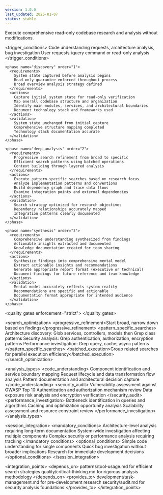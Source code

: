 ```yaml
---
version: 1.0.0
last_updated: 2025-01-07
status: stable
---
```


<module name="research_analysis" category="development">
  
  <purpose>
    Execute comprehensive read-only codebase research and analysis without modifications.
  </purpose>
  
  <trigger_conditions>
    <condition type="automatic">Code understanding requests, architecture analysis, bug investigation</condition>
    <condition type="explicit">User requests /query command or read-only analysis</condition>
  </trigger_conditions>
  
  <implementation>
    
    <phase name="discovery" order="1">
      <requirements>
        System state captured before analysis begins
        Read-only guarantee enforced throughout process
        Broad overview analysis strategy defined
      </requirements>
      <actions>
        Capture initial system state for read-only verification
        Map overall codebase structure and organization
        Identify main modules, services, and architectural boundaries
        Document technology stack and frameworks used
      </actions>
      <validation>
        System state unchanged from initial capture
        Comprehensive structure mapping completed
        Technology stack documentation accurate
      </validation>
    </phase>
    
    <phase name="deep_analysis" order="2">
      <requirements>
        Progressive search refinement from broad to specific
        Efficient search patterns using batched operations
        Context building through layered analysis
      </requirements>
      <actions>
        Execute pattern-specific searches based on research focus
        Analyze implementation patterns and conventions
        Build dependency graph and trace data flows
        Examine integration points and external dependencies
      </actions>
      <validation>
        Search strategy optimized for research objectives
        Dependency relationships accurately mapped
        Integration patterns clearly documented
      </validation>
    </phase>
    
    <phase name="synthesis" order="3">
      <requirements>
        Comprehensive understanding synthesized from findings
        Actionable insights extracted and documented
        Knowledge documentation created for team sharing
      </requirements>
      <actions>
        Synthesize findings into comprehensive mental model
        Extract actionable insights and recommendations
        Generate appropriate report format (executive or technical)
        Document findings for future reference and team knowledge
      </actions>
      <validation>
        Mental model accurately reflects system reality
        Recommendations are specific and actionable
        Documentation format appropriate for intended audience
      </validation>
    </phase>
    
  </implementation>
  
  <quality_gates enforcement="strict">
    <gate name="read_only_compliance" requirement="Zero modifications to system state throughout analysis"/>
    <gate name="comprehensive_coverage" requirement="All relevant system aspects analyzed and documented"/>
    <gate name="actionable_insights" requirement="Findings lead to specific recommendations or understanding"/>
    <gate name="evidence_based" requirement="All conclusions backed by specific code examples or evidence"/>
  </quality_gates>
  
  <search_optimization>
    <progressive_refinement>Start broad, narrow down based on findings</progressive_refinement>
    <pattern_specific_searches>
      Architecture discovery: Glob services, controllers, models then Grep class patterns
      Security analysis: Grep authentication, authorization, encryption patterns
      Performance investigation: Grep query, cache, async patterns
    </pattern_specific_searches>
    <batched_execution>Group related searches for parallel execution efficiency</batched_execution>
  </search_optimization>
  
  <analysis_types>
    <code_understanding>
      Component identification and service boundary mapping
      Request lifecycle and data transformation flow analysis
      Pattern documentation and architectural decision capture
    </code_understanding>
    <security_audit>
      Vulnerability assessment against OWASP Top 10
      Authentication and authorization mechanism review
      Data exposure risk analysis and encryption verification
    </security_audit>
    <performance_investigation>
      Bottleneck identification in queries and algorithms
      Caching and optimization opportunity analysis
      Scalability assessment and resource constraint review
    </performance_investigation>
  </analysis_types>
  
  <session_integration>
    <mandatory_conditions>
      Architecture-level analysis requiring long-term documentation
      System-wide investigation affecting multiple components
      Complex security or performance analysis requiring tracking
    </mandatory_conditions>
    <optional_conditions>
      Simple code understanding for single components
      Quick bug investigation without broader implications
      Research for immediate development decisions
    </optional_conditions>
  </session_integration>
  
  <integration_points>
    <depends_on>
      patterns/tool-usage.md for efficient search strategies
      quality/critical-thinking.md for rigorous analysis methodology
    </depends_on>
    <provides_to>
      development/task-management.md for pre-development research
      security/audit.md for security analysis foundations
    </provides_to>
  </integration_points>
  
</module>